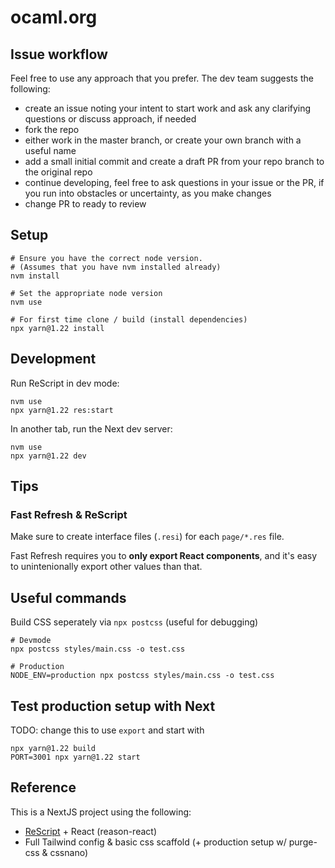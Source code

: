 # ocaml.org

## Issue workflow

Feel free to use any approach that you prefer. The dev team
suggests the following:
- create an issue noting your intent to start work and ask
any clarifying questions or discuss approach, if needed
- fork the repo
- either work in the master branch, or create your own branch with
a useful name
- add a small initial commit and create a draft PR from your repo branch to the original repo
- continue developing, feel free to ask questions in your issue or
the PR, if you run into obstacles or uncertainty, as you make changes
- change PR to ready to review

## Setup

```
# Ensure you have the correct node version.
# (Assumes that you have nvm installed already)
nvm install

# Set the appropriate node version
nvm use

# For first time clone / build (install dependencies)
npx yarn@1.22 install
```

## Development

Run ReScript in dev mode:

```
nvm use
npx yarn@1.22 res:start
```

In another tab, run the Next dev server:

```
nvm use
npx yarn@1.22 dev
```

## Tips

### Fast Refresh & ReScript

Make sure to create interface files (`.resi`) for each `page/*.res` file.

Fast Refresh requires you to **only export React components**, and it's easy to unintenionally export other values than that.

## Useful commands

Build CSS seperately via `npx postcss` (useful for debugging)

```
# Devmode
npx postcss styles/main.css -o test.css

# Production
NODE_ENV=production npx postcss styles/main.css -o test.css
```

## Test production setup with Next

TODO: change this to use `export` and start with 
```
npx yarn@1.22 build
PORT=3001 npx yarn@1.22 start
```

## Reference

This is a NextJS project using the following:

- [ReScript](https://rescript-lang.org) + React (reason-react)
- Full Tailwind config & basic css scaffold (+ production setup w/ purge-css & cssnano)
